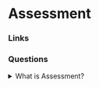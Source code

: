 # Assessment

### Links

### Questions

<details>
  <summary>What is Assessment?</summary>

Assessment is a process of employees evaluation by Global Competency Framework requirements using international committees of experts to recommend them for promotion to a particular Job Function and Level.

</details>
